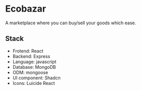 # Ecobazar
A marketplace where you can buy/sell your goods which ease.

## Stack
- Frotend: React
- Backend: Express
- Language: javascript
- Database: MongoDB
- ODM: mongoose
- UI component: Shadcn
- Icons: Luicide React